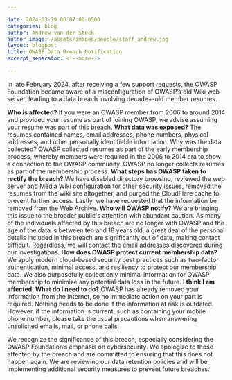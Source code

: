 ```yaml
---

date: 2024-03-29 00:07:00-0500
categories: blog
author: Andrew van der Stock
author_image: /assets/images/people/staff_andrew.jpg
layout: blogpost
title: OWASP Data Breach Notification
excerpt_separator: <!--more-->

---
```


In late February 2024, after receiving a few support requests, the OWASP Foundation became aware of a misconfiguration of OWASP’s old Wiki web server, leading to a data breach involving decade+-old member resumes. 

<!--more-->

**Who is affected?** If you were an OWASP member from 2006 to around 2014 and provided your resume as part of joining OWASP, we advise assuming your resume was part of this breach.
**What data was exposed?** The resumes contained names, email addresses, phone numbers, physical addresses, and other personally identifiable information. 
Why was the data collected? OWASP collected resumes as part of the early membership process, whereby members were required in the 2006 to 2014 era to show a connection to the OWASP community. OWASP no longer collects resumes as part of the membership process.
**What steps has OWASP taken to rectify the breach?** We have disabled directory browsing, reviewed the web server and Media Wiki configuration for other security issues, removed the resumes from the wiki site altogether, and purged the CloudFlare cache to prevent further access. Lastly, we have requested that the information be removed from the Web Archive.
**Who will OWASP notify?** We are bringing this issue to the broader public's attention with abundant caution. As many of the individuals affected by this breach are no longer with OWASP and the age of the data is between ten and 18 years old, a great deal of the personal details included in this breach are significantly out of date, making contact difficult. Regardless, we will contact the email addresses discovered during our investigations.
**How does OWASP protect current membership data?** We apply modern cloud-based security best practices such as two-factor authentication, minimal access, and resiliency to protect our membership data. We also purposefully collect only minimal information for OWASP membership to minimize any potential data loss in the future.
**I think I am affected. What do I need to do?** OWASP has already removed your information from the Internet, so no immediate action on your part is required. Nothing needs to be done if the information at risk is outdated. However, if the information is current, such as containing your mobile phone number, please take the usual precautions when answering unsolicited emails, mail, or phone calls.

We recognize the significance of this breach, especially considering the OWASP Foundation’s emphasis on cybersecurity. We apologize to those affected by the breach and are committed to ensuring that this does not happen again. We are reviewing our data retention policies and will be implementing additional security measures to prevent future breaches.
